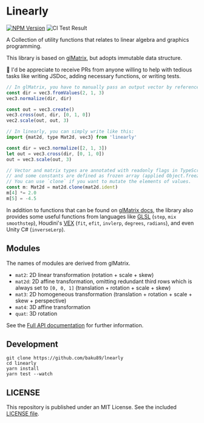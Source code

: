 # Linearly

[![NPM Version](https://img.shields.io/npm/v/linearly.svg)](https://www.npmjs.com/package/linearly)
![CI Test Result](https://github.com/baku89/linearly/actions/workflows/ci.yml/badge.svg)

A Collection of utility functions that relates to linear algebra and graphics programming.

This library is based on [glMatrix](https://github.com/toji/gl-matrix), but adopts immutable data structure.

🍡 I'd be appreciate to receive PRs from anyone willing to help with tedious tasks like writing JSDoc, adding necessary functions, or writing tests.

```js
// In glMatrix, you have to manually pass an output vector by reference to reuse  vectors in efficient way.
const dir = vec3.fromValues(2, 1, 3)
vec3.normalize(dir, dir)

const out = vec3.create()
vec3.cross(out, dir, [0, 1, 0])
vec2.scale(out, out, 3)
```

```js
// In linearly, you can simply write like this:
import {mat2d, type Mat2d, vec3} from 'linearly'

const dir = vec3.normalize([2, 1, 3])
let out = vec3.cross(dir, [0, 1, 0])
out = vec3.scale(out, 3)

// Vector and matrix types are annotated with readonly flags in TypeScript,
// and some constants are defined as frozen array (applied Object.freeze).
// You can use `clone` if you want to mutate the elements of values.
const m: Mat2d = mat2d.clone(mat2d.ident)
m[4] *= 2.0
m[5] = -4.5
```

In addition to functions that can be found on [glMatrix docs](https://glmatrix.net/), the library also provides some useful functions from languages like [GLSL](https://registry.khronos.org/OpenGL-Refpages/gl4/html/indexflat.php) (`step`, `mix` `smoothstep`), Houdini's [VEX](https://www.sidefx.com/docs/houdini/vex/functions/) (`fit`, `efit`, `invlerp`, `degrees`, `radians`), and even Unity C# (`inverseLerp`).

## Modules

The names of modules are derived from glMatrix.

- `mat2`: 2D linear transformation (rotation + scale + skew)
- `mat2d`: 2D affine transformation, omitting redundant third rows which is always set to `[0, 0, 1]` (translation + rotation + scale + skew)
- `mat3`: 2D homogeneous transformation (translation + rotation + scale + skew + perspective)
- `mat4`: 3D affine transformation
- `quat`: 3D rotation

See the [Full API documentation](./doc/README.md) for further information.

## Development

```
git clone https://github.com/baku89/lnearly
cd linearly
yarn install
yarn test --watch
```

## LICENSE

This repository is published under an MIT License. See the included [LICENSE file](./LICENSE).
